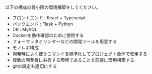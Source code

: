 以下の構成の最小限の環境構築をしてください。

- フロントエンド : React + Typescript
- バックエンド : Flask + Python
- DB : MySQL
- Dockerを動作確認のために使用する
- フォーマッタとリンターなどの開発ツールを用意する
- モノレポ構成
- 開発時によく使うコマンドを標準化してプロジェクト全体で使用する
- 複数の開発者に共有する環境であることを前提に環境構築する
- gitの設定も適切にする
